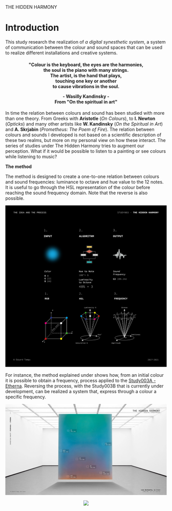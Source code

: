 <c>
THE HIDDEN HARMONY 
</c> 

# Introduction

This study research the realization of *a digital synesthetic system*, a system of communication between the colour and sound spaces that can be used to realize different installations and creative systems.


<h4 align="center" > 
"Colour is the keyboard, the eyes are the harmonies, <br> the soul is the piano with many strings. 
<br> The artist, is the hand that plays,
<br> touching one key or another 
<br> to cause vibrations in the soul.
</p> - Wasilly Kandinsky - <br> 
From "On the spiritual in art"</p> </h4>

In time the relation between colours and sound has been studied with more than one theory. From Greeks with **Aristotle** (*On Colours*), to **I. Newton** (*Opticks*) and many other artists like **W. Kandinsky** (*On the Spiritual in Art*) and **A. Skrjabin** (*Prometheus: The Poem of Fire*). The relation between colours and sounds I developed is not based on a scientific description of these two realms, but more on my personal view on how these interact. The series of studies under The Hidden Harmony tries to augment our perception. What if it would be possible to listen to a painting or see colours while listening to music?

**The method** 

The method is designed to create a one-to-one relation between colours and sound frequencies: luminance to octave and hue value to the 12 notes. It is useful to go through the HSL representation of the colour before reaching the sound frequency domain. Note that the reverse is also possible.

<p  align="center">
<img src="img/003_idea_and_process.png" width="800">
</p>


For instance, the method explained under shows how, from an initial colour it is possible to obtain a frequency, process applied to the [Study003A - Etherna](https://youtu.be/rYiHrotcdxU). Reversing the process, with the Study003B that is currently under development, can be realized a system that, express through a colour a specific frequency.

<p  align="center">
<img src="img/study003a_Berkowitz.png" width="800">
</p>

<p  align="center">
<img src="img/study003a_Kandinsky.png" width="800">
</p>

